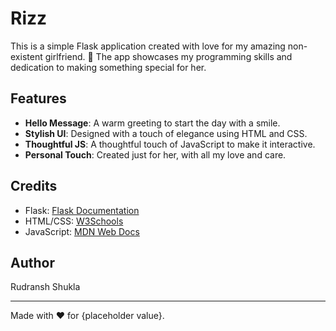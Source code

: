 # Rizz

This is a simple Flask application created with love for my amazing non-existent girlfriend. 💖 The app showcases my programming skills and dedication to making something special for her.

## Features

- **Hello Message**: A warm greeting to start the day with a smile.
- **Stylish UI**: Designed with a touch of elegance using HTML and CSS.
- **Thoughtful JS**: A thoughtful touch of JavaScript to make it interactive.
- **Personal Touch**: Created just for her, with all my love and care.

## Credits

- Flask: [Flask Documentation](https://flask.palletsprojects.com/)
- HTML/CSS: [W3Schools](https://www.w3schools.com/)
- JavaScript: [MDN Web Docs](https://developer.mozilla.org/)

## Author

Rudransh Shukla


---

Made with ❤️ for {placeholder value}.
